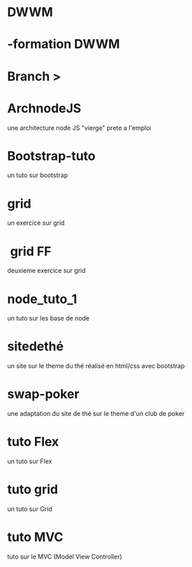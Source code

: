 # DWWM
# -formation DWWM

# Branch >

# ArchnodeJS
une architecture node JS "vierge" prete a l'emploi 

# Bootstrap-tuto
un tuto sur bootstrap 

# grid
un exercice sur grid 
#  grid FF 
deuxieme exercice sur grid 

# node_tuto_1
un tuto sur les base de node

# sitedethé
un site sur le theme du thé réalisé en html/css avec bootstrap 

# swap-poker 
une adaptation du site de thé sur le theme d'un club de poker

# tuto Flex
un tuto sur Flex

# tuto grid 
 un tuto sur Grid
 
# tuto MVC 
tuto sur le MVC (Model View Controller)

